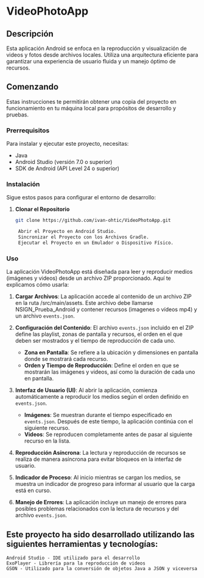 # VideoPhotoApp

## Descripción
Esta aplicación Android se enfoca en la reproducción y visualización de videos y fotos desde archivos locales. Utiliza una arquitectura eficiente para garantizar una experiencia de usuario fluida y un manejo óptimo de recursos.

## Comenzando

Estas instrucciones te permitirán obtener una copia del proyecto en funcionamiento en tu máquina local para propósitos de desarrollo y pruebas.

### Prerrequisitos

Para instalar y ejecutar este proyecto, necesitas:

- Java
- Android Studio (versión 7.0 o superior)
- SDK de Android (API Level 24 o superior)

### Instalación

Sigue estos pasos para configurar el entorno de desarrollo:

1. **Clonar el Repositorio**
   ```bash
   git clone https://github.com/ivan-ohtic/VideoPhotoApp.git

    Abrir el Proyecto en Android Studio.
    Sincronizar el Proyecto con los Archivos Gradle.
    Ejecutar el Proyecto en un Emulador o Dispositivo Físico.

### Uso

La aplicación VideoPhotoApp está diseñada para leer y reproducir medios (imágenes y videos) desde un archivo ZIP proporcionado. Aquí te explicamos cómo usarla:

1. **Cargar Archivos**: La aplicación accede al contenido de un archivo ZIP en la ruta /src/main/assets. Este archivo debe llamarse NSIGN_Prueba_Android y contener recursos (imagenes o vídeos mp4) y un archivo `events.json`.

2. **Configuración del Contenido**: El archivo `events.json` incluido en el ZIP define las playlist, zonas de pantalla y recursos, el orden en el que deben ser mostrados y el tiempo de reproducción de cada uno.

   - **Zona en Pantalla**: Se refiere a la ubicación y dimensiones en pantalla donde se mostrará cada recurso.
   - **Orden y Tiempo de Reproducción**: Define el orden en que se mostrarán las imágenes y videos, así como la duración de cada uno en pantalla.

3. **Interfaz de Usuario (UI)**: Al abrir la aplicación, comienza automáticamente a reproducir los medios según el orden definido en `events.json`. 

   - **Imágenes**: Se muestran durante el tiempo especificado en `events.json`. Después de este tiempo, la aplicación continúa con el siguiente recurso.
   - **Videos**: Se reproducen completamente antes de pasar al siguiente recurso en la lista.

4. **Reproducción Asíncrona**: La lectura y reproducción de recursos se realiza de manera asíncrona para evitar bloqueos en la interfaz de usuario.

5. **Indicador de Proceso**: Al inicio mientras se cargan los medios, se muestra un indicador de progreso para informar al usuario que la carga está en curso.

6. **Manejo de Errores**: La aplicación incluye un manejo de errores para posibles problemas relacionados con la lectura de recursos y del archivo `events.json`.


## Este proyecto ha sido desarrollado utilizando las siguientes herramientas y tecnologías:

    Android Studio - IDE utilizado para el desarrollo
    ExoPlayer - Librería para la reproducción de videos
    GSON - Utilizado para la conversión de objetos Java a JSON y viceversa
